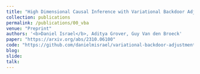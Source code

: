 ```yaml
---
title: "High Dimensional Causal Inference with Variational Backdoor Adjustment"
collection: publications
permalink: /publications/00_vba
venue: "Preprint"
authors: '<b>Daniel Israel</b>, Aditya Grover, Guy Van den Broeck'
paper: "https://arxiv.org/abs/2310.06100"
code: "https://github.com/danielmisrael/variational-backdoor-adjustment"
blog:
slide:
talk:
---
```


